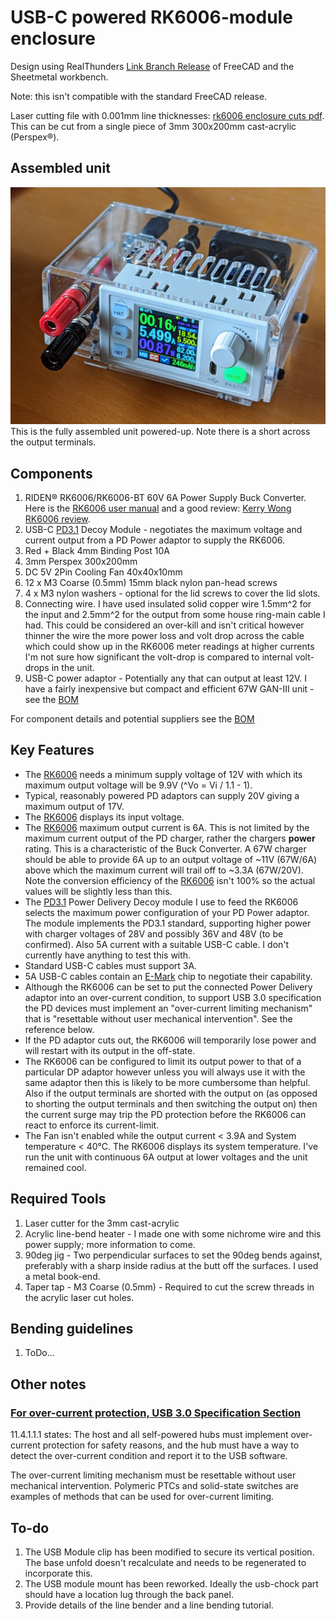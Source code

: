 # USB-C powered RK6006-module enclosure

Design using RealThunders [Link Branch Release] of FreeCAD and the Sheetmetal workbench.

Note: this isn't compatible with the standard FreeCAD release.

Laser cutting file with 0.001mm line thicknesses: [rk6006 enclosure cuts pdf]. This can be cut from a single piece of 3mm 300x200mm cast-acrylic (Perspex®).

## Assembled unit

![assembly](usb-powered-psu.jpg "Assembled unit")
This is the fully assembled unit powered-up. Note there is a short across the output terminals.

<!--
This doesn't render because of 0.001mm line thicknesses.
It also doesn't render as generated direct from FreeCAD export because of 100% line stroke thickness.
I haven't found a way to render PDF inline.
<img src="rk6006-enclosure-cuts.svg" width="600" title="rk6006 enclosure cuts">
-->

## Components

1. RIDEN® RK6006/RK6006-BT 60V 6A Power Supply Buck Converter. Here is the [RK6006 user manual] and a good review: [Kerry Wong RK6006 review].
1. USB-C [PD3.1] Decoy Module - negotiates the maximum voltage and current output from a PD Power adaptor to supply the RK6006.
1. Red + Black 4mm Binding Post 10A
1. 3mm Perspex 300x200mm
1. DC 5V 2Pin Cooling Fan 40x40x10mm
1. 12 x M3 Coarse (0.5mm) 15mm black nylon pan-head screws
1. 4 x M3 nylon washers - optional for the lid screws to cover the lid slots.
1. Connecting wire. I have used insulated solid copper wire 1.5mm^2 for the input and 2.5mm^2 for the output from some house ring-main cable I had. This could be considered an over-kill and isn't critical however thinner the wire the more power loss and volt drop across the cable which could show up in the RK6006 meter readings at higher currents I'm not sure how significant the volt-drop is compared to internal volt-drops in the unit.
1. USB-C power adaptor - Potentially any that can output at least 12V. I have a fairly inexpensive but compact and efficient 67W GAN-III unit - see the [BOM]

For component details and potential suppliers see the [BOM]

## Key Features

* The [RK6006] needs a minimum supply voltage of 12V with which its maximum output voltage will be 9.9V (^Vo = Vi / 1.1 - 1).
* Typical, reasonably powered PD adaptors can supply 20V giving a maximum output of 17V.
* The [RK6006] displays its input voltage.
* The [RK6006] maximum output current is 6A. This is not limited by the maximum current output of the PD charger, rather the chargers **power** rating. This is a characteristic of the Buck Converter. A 67W charger should be able to provide 6A up to an output voltage of ~11V (67W/6A) above which the maximum current will trail off to ~3.3A (67W/20V). Note the conversion efficiency of the [RK6006] isn't 100% so the actual values will be slightly less than this.
* The [PD3.1] Power Delivery Decoy module I use to feed the RK6006 selects the maximum power configuration of your PD Power adaptor. The module implements the PD3.1 standard, supporting higher power with charger voltages of 28V and possibly 36V and 48V (to be confirmed). Also 5A current with a suitable USB-C cable. I don't currently have anything to test this with.
* Standard USB-C cables must support 3A.
* 5A USB-C cables contain an [E-Mark] chip to negotiate their capability.
* Although the RK6006 can be set to put the connected Power Delivery adaptor into an over-current condition, to support USB 3.0 specification the PD devices must implement an "over-current limiting mechanism" that is "resettable without user mechanical intervention". See the reference below.
* If the PD adaptor cuts out, the RK6006 will temporarily lose power and will restart with its output in the off-state.
* The RK6006 can be configured to limit its output power to that of a particular DP adaptor however unless you will always use it with the same adaptor then this is likely to be more cumbersome than helpful. Also if the output terminals are shorted with the output on (as opposed to shorting the output terminals and then switching the output on) then the current surge may trip the PD protection before the RK6006 can react to enforce its current-limit.
* The Fan isn't enabled while the output current < 3.9A and System temperature < 40℃. The RK6006 displays its system temperature. I've run the unit with continuous 6A output at lower voltages and the unit remained cool.

## Required Tools

1. Laser cutter for the 3mm cast-acrylic
1. Acrylic line-bend heater - I made one with some nichrome wire and this power supply; more information to come.
1. 90deg jig - Two perpendicular surfaces to set the 90deg bends against, preferably with a sharp inside radius at the butt off the surfaces. I used a metal book-end.
1. Taper tap - M3 Coarse (0.5mm) - Required to cut the screw threads in the acrylic laser cut holes.

## Bending guidelines

1. ToDo...

## Other notes
### [For over-current protection, USB 3.0 Specification Section] 
11.4.1.1.1 states:
The host and all self-powered hubs must implement over-current protection for safety reasons, and the hub must have a way to detect the over-current condition and report it to the USB software. 

The over-current limiting mechanism must be resettable without user mechanical intervention. Polymeric PTCs and solid-state switches are examples of methods that can be used for over-current limiting.

## To-do

 1. The USB Module clip has been modified to secure its vertical position. The base unfold doesn't recalculate and needs to be regenerated to incorporate this.
 1. The USB module mount has been reworked. Ideally the usb-chock part should have a location lug through the back panel.
 1. Provide details of the line bender and a line bending tutorial.

[RK6006]: https://www.aliexpress.com/item/1005005429587089.html
[Link Branch Release]: https://github.com/realthunder/FreeCAD/releases
[rk6006 enclosure cuts pdf]: rk6006-enclosure-cuts.pdf
[BOM]: https://docs.google.com/spreadsheets/d/1T6NbnWi5dBHlQWhf0BndDVR0SKQtk_TcdFyvAGypmZ0/edit?usp=sharing
[RK6006 user manual]: http://www.ruidengkeji.com/inst/RK6006.pdf
[PD3.1 USB-C Decoy module]: https://www.aliexpress.com/item/1005005881131564.html
[E-Mark]: https://satechi.net/blogs/identifying-usb-c-e-mark-cables
[PD3.1]: https://www.graniteriverlabs.com/en-us/technical-blog/usb-power-delivery-specification-3-1
[For over-current protection, USB 3.0 Specification Section]: https://www.littelfuse.com/~/media/electronics_technical/application_notes/usb/littelfuse_usb_3_0_circuit_protection_application_note.pdf 
[Kerry Wong RK6006 review]: https://youtu.be/FeJ0dfOLvTA
